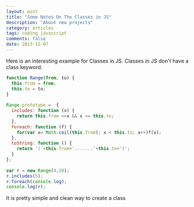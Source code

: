 ```yaml
---
layout: post
title: "Some Notes On The Classes in JS"
description: "About new projects"
category: articles
tags: coding javascript
comments: false
date: 2013-12-07
---
```



Here is an interesting example for Classes in JS. Classes in JS don't have a class keyword.

```javascript
function Range(from, to) {
  this.from = from;
  this.to = to;
}
 
Range.prototype =  {
  includes: function (x) {
    return this.from <=x && x <= this.to;
  },
  foreach: function (f) {
    for(var x= Math.ceil(this.from); x < this.to; x++)f(x);
  },
  toString: function () {
    return '('+this.from+'.......'+this.to+')';
  }
};
 
var r = new Range(4,20);
r.includes(5);
r.foreach(console.log);
console.log(r);
```

It is pretty simple and clean way to create a class
